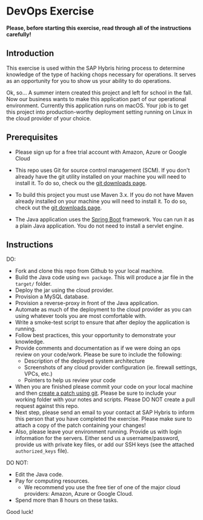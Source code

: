 DevOps Exercise
================

**Please, before starting this exercise, read through all of the instructions carefully!**

Introduction
------------

This exercise is used within the SAP Hybris hiring process to determine knowledge of the type of hacking chops necessary for operations. It serves as an opportunity for you to show us your ability to do operations. 

Ok, so... A summer intern created this project and left for school in the fall. Now our business wants to make this application part of our operational environment. Currently this application runs on macOS. Your job is to get this project into production-worthy deployment setting running on Linux in the cloud provider of your choice.

Prerequisites
-------------

* Please sign up for a free trial account with Amazon, Azure or Google Cloud

* This repo uses Git for source control management (SCM). If you don't already have the git utility installed on your machine you will need to install it. To do so, check ou the [git downloads page](http://git-scm.com/downloads).

* To build this project you must use Maven 3.x. If you do not have Maven already installed on your machine you will need to install it. To do so, check out the [git downloads page](http://git-scm.com/downloads).

* The Java application uses the [Spring Boot](https://projects.spring.io/spring-boot/) framework. You can run it as a plain Java application. You do not need to install a servlet engine.

Instructions
------------

DO:
* Fork and clone this repo from Github to your local machine.
* Build the Java code using `mvn package`. This will produce a jar file in the `target/` folder. 
* Deploy the jar using the cloud provider. 
* Provision a MySQL database.
* Provision a reverse-proxy in front of the Java application. 
* Automate as much of the deployment to the cloud provider as you can using whatever tools you are most comfortable with.
* Write a smoke-test script to ensure that after deploy the application is running.
* Follow best practices, this your opportunity to demonstrate your knowledge.
* Provide comments and documentation as if we were doing an ops review on your code/work. Please be sure to include the following:
    * Description of the deployed system architecture
    * Screenshots of any cloud provider configuration (ie. firewall settings, VPCs, etc.)
    * Pointers to help us review your code
* When you are finished please commit your code on your local machine and then [create a patch using git](http://git-scm.com/docs/git-format-patch). Please be sure to include your working folder with your notes and scripts. Please DO NOT create a pull request against this repo.
* Next step, please send an email to your contact at SAP Hybris to inform this person that you have completed the exercise. Please make sure to attach a copy of the patch containing your changes!
* Also, please leave your environment running. Provide us with login information for the servers. Either send us a username/password, provide us with private key files, or add our SSH keys (see the attached `authorized_keys` file).

DO NOT: 
* Edit the Java code.
* Pay for computing resources.
    * We recommend you use the free tier of one of the major cloud providers: Amazon, Azure or Google Cloud.
* Spend more than 8 hours on these tasks. 

Good luck!

